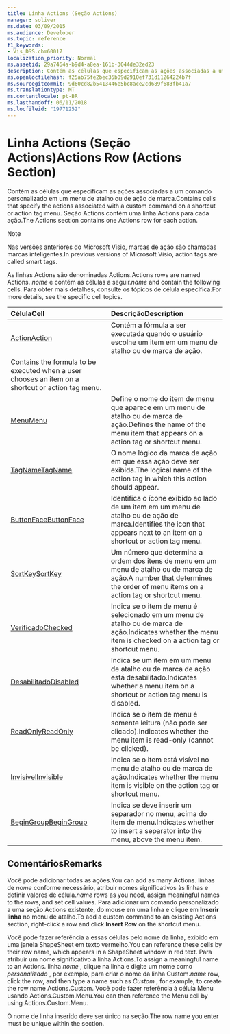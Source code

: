 ```yaml
---
title: Linha Actions (Seção Actions)
manager: soliver
ms.date: 03/09/2015
ms.audience: Developer
ms.topic: reference
f1_keywords:
- Vis_DSS.chm60017
localization_priority: Normal
ms.assetid: 29a7464a-b9d4-a8ea-161b-3044de32ed23
description: Contém as células que especificam as ações associadas a um comando personalizado em um menu de atalho ou de ação de marca. Seção Actions contém uma linha Actions para cada ação.
ms.openlocfilehash: f25ab75fe2bec35b09d2910ef731d11264224b7f
ms.sourcegitcommit: 9d60cd82b5413446e5bc8ace2cd689f683fb41a7
ms.translationtype: MT
ms.contentlocale: pt-BR
ms.lasthandoff: 06/11/2018
ms.locfileid: "19771252"
---
```

# <a name="actions-row-actions-section"></a><span data-ttu-id="2deec-104">Linha Actions (Seção Actions)</span><span class="sxs-lookup"><span data-stu-id="2deec-104">Actions Row (Actions Section)</span></span>

<span data-ttu-id="2deec-105">Contém as células que especificam as ações associadas a um comando personalizado em um menu de atalho ou de ação de marca.</span><span class="sxs-lookup"><span data-stu-id="2deec-105">Contains cells that specify the actions associated with a custom command on a shortcut or action tag menu.</span></span> <span data-ttu-id="2deec-106">Seção Actions contém uma linha Actions para cada ação.</span><span class="sxs-lookup"><span data-stu-id="2deec-106">The Actions section contains one Actions row for each action.</span></span>
  
> [!NOTE]
> <span data-ttu-id="2deec-107">Nas versões anteriores do Microsoft Visio, marcas de ação são chamadas marcas inteligentes.</span><span class="sxs-lookup"><span data-stu-id="2deec-107">In previous versions of Microsoft Visio, action tags are called smart tags.</span></span> 
  
<span data-ttu-id="2deec-108">As linhas Actions são denominadas Actions.</span><span class="sxs-lookup"><span data-stu-id="2deec-108">Actions rows are named Actions.</span></span> <span data-ttu-id="2deec-109">*nome* e contém as células a seguir.</span><span class="sxs-lookup"><span data-stu-id="2deec-109">*name*  and contain the following cells.</span></span> <span data-ttu-id="2deec-110">Para obter mais detalhes, consulte os tópicos de célula específica.</span><span class="sxs-lookup"><span data-stu-id="2deec-110">For more details, see the specific cell topics.</span></span> 
  
|<span data-ttu-id="2deec-111">**Célula**</span><span class="sxs-lookup"><span data-stu-id="2deec-111">**Cell**</span></span>|<span data-ttu-id="2deec-112">**Descrição**</span><span class="sxs-lookup"><span data-stu-id="2deec-112">**Description**</span></span>|
|:-----|:-----|
|[<span data-ttu-id="2deec-113">Action</span><span class="sxs-lookup"><span data-stu-id="2deec-113">Action</span></span>](action-cell-actions-section.md) <br/> |<span data-ttu-id="2deec-114">Contém a fórmula a ser executada quando o usuário escolhe um item em um menu de atalho ou de marca de ação.
</span><span class="sxs-lookup"><span data-stu-id="2deec-114">Contains the formula to be executed when a user chooses an item on a shortcut or action tag menu.</span></span>  <br/> |
|[<span data-ttu-id="2deec-115">Menu</span><span class="sxs-lookup"><span data-stu-id="2deec-115">Menu</span></span>](menu-cell-actions-section.md) <br/> |<span data-ttu-id="2deec-116">Define o nome do item de menu que aparece em um menu de atalho ou de marca de ação.</span><span class="sxs-lookup"><span data-stu-id="2deec-116">Defines the name of the menu item that appears on a action tag or shortcut menu.</span></span>  <br/> |
|[<span data-ttu-id="2deec-117">TagName</span><span class="sxs-lookup"><span data-stu-id="2deec-117">TagName</span></span>](tagname-cell-actions-section.md) <br/> |<span data-ttu-id="2deec-118">O nome lógico da marca de ação em que essa ação deve ser exibida.</span><span class="sxs-lookup"><span data-stu-id="2deec-118">The logical name of the action tag in which this action should appear.</span></span>  <br/> |
|[<span data-ttu-id="2deec-119">ButtonFace</span><span class="sxs-lookup"><span data-stu-id="2deec-119">ButtonFace</span></span>](buttonface-cell-actions-section.md) <br/> |<span data-ttu-id="2deec-120">Identifica o ícone exibido ao lado de um item em um menu de atalho ou de ação de marca.</span><span class="sxs-lookup"><span data-stu-id="2deec-120">Identifies the icon that appears next to an item on a shortcut or action tag menu.</span></span>  <br/> |
|[<span data-ttu-id="2deec-121">SortKey</span><span class="sxs-lookup"><span data-stu-id="2deec-121">SortKey</span></span>](sortkey-cell-actions-section.md) <br/> |<span data-ttu-id="2deec-122">Um número que determina a ordem dos itens de menu em um menu de atalho ou de marca de ação.</span><span class="sxs-lookup"><span data-stu-id="2deec-122">A number that determines the order of menu items on a action tag or shortcut menu.</span></span>  <br/> |
|[<span data-ttu-id="2deec-123">Verificado</span><span class="sxs-lookup"><span data-stu-id="2deec-123">Checked</span></span>](checked-cell-actions-section.md) <br/> |<span data-ttu-id="2deec-124">Indica se o item de menu é selecionado em um menu de atalho ou de marca de ação.</span><span class="sxs-lookup"><span data-stu-id="2deec-124">Indicates whether the menu item is checked on a action tag or shortcut menu.</span></span>  <br/> |
|[<span data-ttu-id="2deec-125">Desabilitado</span><span class="sxs-lookup"><span data-stu-id="2deec-125">Disabled</span></span>](disabled-cell-actions-section.md) <br/> |<span data-ttu-id="2deec-126">Indica se um item em um menu de atalho ou de marca de ação está desabilitado.</span><span class="sxs-lookup"><span data-stu-id="2deec-126">Indicates whether a menu item on a shortcut or action tag menu is disabled.</span></span>  <br/> |
|[<span data-ttu-id="2deec-127">ReadOnly</span><span class="sxs-lookup"><span data-stu-id="2deec-127">ReadOnly</span></span>](readonly-cell-actions-section.md) <br/> |<span data-ttu-id="2deec-128">Indica se o item de menu é somente leitura (não pode ser clicado).</span><span class="sxs-lookup"><span data-stu-id="2deec-128">Indicates whether the menu item is read-only (cannot be clicked).</span></span>  <br/> |
|[<span data-ttu-id="2deec-129">Invisível</span><span class="sxs-lookup"><span data-stu-id="2deec-129">Invisible</span></span>](invisible-cell-actions-section.md) <br/> |<span data-ttu-id="2deec-130">Indica se o item está visível no menu de atalho ou de marca de ação.</span><span class="sxs-lookup"><span data-stu-id="2deec-130">Indicates whether the menu item is visible on the action tag or shortcut menu.</span></span>  <br/> |
|[<span data-ttu-id="2deec-131">BeginGroup</span><span class="sxs-lookup"><span data-stu-id="2deec-131">BeginGroup</span></span>](begingroup-cell-actions-section.md) <br/> |<span data-ttu-id="2deec-132">Indica se deve inserir um separador no menu, acima do item de menu.</span><span class="sxs-lookup"><span data-stu-id="2deec-132">Indicates whether to insert a separator into the menu, above the menu item.</span></span>  <br/> |
   
## <a name="remarks"></a><span data-ttu-id="2deec-133">Comentários</span><span class="sxs-lookup"><span data-stu-id="2deec-133">Remarks</span></span>

 <span data-ttu-id="2deec-134">Você pode adicionar todas as ações.</span><span class="sxs-lookup"><span data-stu-id="2deec-134">You can add as many Actions.</span></span>  <span data-ttu-id="2deec-135">linhas de *nome* conforme necessário, atribuir nomes significativos às linhas e definir valores de célula.</span><span class="sxs-lookup"><span data-stu-id="2deec-135">*name*  rows as you need, assign meaningful names to the rows, and set cell values.</span></span> <span data-ttu-id="2deec-136">Para adicionar um comando personalizado a uma seção Actions existente, do mouse em uma linha e clique em **Inserir linha** no menu de atalho.</span><span class="sxs-lookup"><span data-stu-id="2deec-136">To add a custom command to an existing Actions section, right-click a row and click **Insert Row** on the shortcut menu.</span></span> 
  
<span data-ttu-id="2deec-137">Você pode fazer referência a essas células pelo nome da linha, exibido em uma janela ShapeSheet em texto vermelho.</span><span class="sxs-lookup"><span data-stu-id="2deec-137">You can reference these cells by their row name, which appears in a ShapeSheet window in red text.</span></span> <span data-ttu-id="2deec-138">Para atribuir um nome significativo à linha Actions.</span><span class="sxs-lookup"><span data-stu-id="2deec-138">To assign a meaningful name to an Actions.</span></span> <span data-ttu-id="2deec-139">linha *nome* , clique na linha e digite um nome como *personalizado* , por exemplo, para criar o nome da linha Custom.</span><span class="sxs-lookup"><span data-stu-id="2deec-139">*name*  row, click the row, and then type a name such as  *Custom*  , for example, to create the row name Actions.Custom.</span></span> <span data-ttu-id="2deec-140">Você pode fazer referência à célula Menu usando Actions.Custom.Menu.</span><span class="sxs-lookup"><span data-stu-id="2deec-140">You can then reference the Menu cell by using Actions.Custom.Menu.</span></span> 
  
<span data-ttu-id="2deec-141">O nome de linha inserido deve ser único na seção.</span><span class="sxs-lookup"><span data-stu-id="2deec-141">The row name you enter must be unique within the section.</span></span>
  

